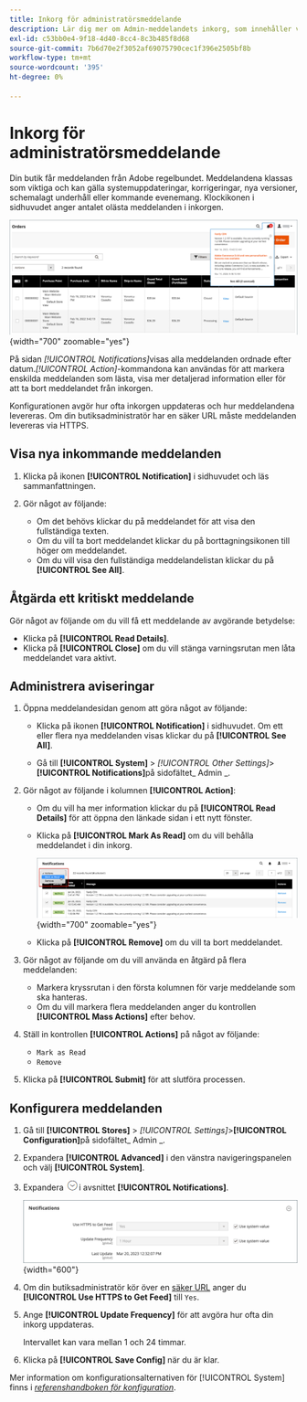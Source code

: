```yaml
---
title: Inkorg för administratörsmeddelande
description: Lär dig mer om Admin-meddelandets inkorg, som innehåller viktiga och användbara meddelanden från Adobe och från  [!DNL Commerce] systemet.
exl-id: c53bb0e4-9f18-4d40-8cc4-8c3b485f8d68
source-git-commit: 7b6d70e2f3052af69075790cec1f396e2505bf8b
workflow-type: tm+mt
source-wordcount: '395'
ht-degree: 0%

---
```


# Inkorg för administratörsmeddelande

Din butik får meddelanden från Adobe regelbundet. Meddelandena klassas som viktiga och kan gälla systemuppdateringar, korrigeringar, nya versioner, schemalagt underhåll eller kommande evenemang. Klockikonen i sidhuvudet anger antalet olästa meddelanden i inkorgen.

![Admin - inkommande meddelanden](./assets/admin-inbox-summary.png){width="700" zoomable="yes"}

På sidan _[!UICONTROL Notifications]_&#x200B;visas alla meddelanden ordnade efter datum._[!UICONTROL Action]_-kommandona kan användas för att markera enskilda meddelanden som lästa, visa mer detaljerad information eller för att ta bort meddelandet från inkorgen.

Konfigurationen avgör hur ofta inkorgen uppdateras och hur meddelandena levereras. Om din butiksadministratör har en säker URL måste meddelanden levereras via HTTPS.

## Visa nya inkommande meddelanden

1. Klicka på ikonen **[!UICONTROL Notification]** i sidhuvudet och läs sammanfattningen.

1. Gör något av följande:

   - Om det behövs klickar du på meddelandet för att visa den fullständiga texten.
   - Om du vill ta bort meddelandet klickar du på borttagningsikonen till höger om meddelandet.
   - Om du vill visa den fullständiga meddelandelistan klickar du på **[!UICONTROL See All]**.

## Åtgärda ett kritiskt meddelande

Gör något av följande om du vill få ett meddelande av avgörande betydelse:

- Klicka på **[!UICONTROL Read Details]**.
- Klicka på **[!UICONTROL Close]** om du vill stänga varningsrutan men låta meddelandet vara aktivt.

## Administrera aviseringar

1. Öppna meddelandesidan genom att göra något av följande:

   - Klicka på ikonen **[!UICONTROL Notification]** i sidhuvudet. Om ett eller flera nya meddelanden visas klickar du på **[!UICONTROL See All]**.

   - Gå till **[!UICONTROL System]** > _[!UICONTROL Other Settings]_>**[!UICONTROL Notifications]**&#x200B;på sidofältet_ Admin _.

1. Gör något av följande i kolumnen **[!UICONTROL Action]**:

   - Om du vill ha mer information klickar du på **[!UICONTROL Read Details]** för att öppna den länkade sidan i ett nytt fönster.

   - Klicka på **[!UICONTROL Mark As Read]** om du vill behålla meddelandet i din inkorg.

     ![Admin - Markera valda meddelanden som lästa](./assets/admin-notifications-mark-as-read.png){width="700" zoomable="yes"}

   - Klicka på **[!UICONTROL Remove]** om du vill ta bort meddelandet.

1. Gör något av följande om du vill använda en åtgärd på flera meddelanden:

   - Markera kryssrutan i den första kolumnen för varje meddelande som ska hanteras.
   - Om du vill markera flera meddelanden anger du kontrollen **[!UICONTROL Mass Actions]** efter behov.

1. Ställ in kontrollen **[!UICONTROL Actions]** på något av följande:

   - `Mark as Read`
   - `Remove`

1. Klicka på **[!UICONTROL Submit]** för att slutföra processen.

## Konfigurera meddelanden

1. Gå till **[!UICONTROL Stores]** > _[!UICONTROL Settings]_>**[!UICONTROL Configuration]**&#x200B;på sidofältet_ Admin _.

1. Expandera **[!UICONTROL Advanced]** i den vänstra navigeringspanelen och välj **[!UICONTROL System]**.

1. Expandera ![Expansionsväljaren](../assets/icon-display-expand.png)i avsnittet **[!UICONTROL Notifications]**.

   ![Meddelandekonfiguration](./assets/system-notifications.png){width="600"}

1. Om din butiksadministratör kör över en [säker URL](../stores-purchase/store-urls.md) anger du **[!UICONTROL Use HTTPS to Get Feed]** till `Yes`.

1. Ange **[!UICONTROL Update Frequency]** för att avgöra hur ofta din inkorg uppdateras.

   Intervallet kan vara mellan 1 och 24 timmar.

1. Klicka på **[!UICONTROL Save Config]** när du är klar.

Mer information om konfigurationsalternativen för [!UICONTROL System] finns i [_referenshandboken för konfiguration_](../configuration-reference/advanced/system.md).
